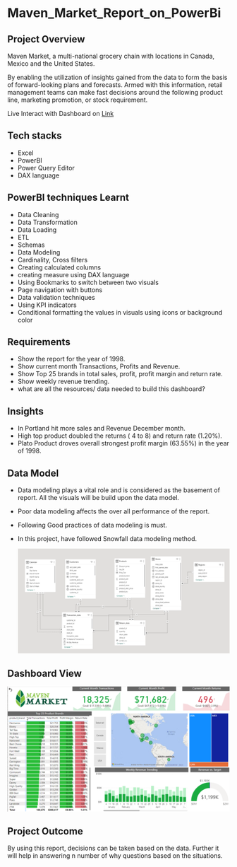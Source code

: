 # Maven_Market_Report_on_PowerBi

## Project Overview

  Maven Market, a multi-national grocery chain with locations in Canada, Mexico and the United States.

  By enabling the utilization of insights gained from the data to form the basis of forward-looking plans and forecasts. Armed with this information, retail management teams can make fast decisions around the 
  following product line, marketing promotion, or stock requirement.

  Live Interact with Dashboard on [Link](https://github.com/Manojkumar0715/Maven_Market_Report_on_PowerBi/blob/main/MavenMarket_Report.pbix)
  
## Tech stacks
  - Excel
  - PowerBI
  - Power Query Editor
  - DAX language
    
## PowerBI techniques Learnt
  - Data Cleaning
  - Data Transformation
  - Data Loading
  - ETL
  - Schemas
  - Data Modeling
  - Cardinality, Cross filters
  - Creating calculated columns
  - creating measure using DAX language
  - Using Bookmarks to switch between two visuals
  - Page navigation with buttons
  - Data validation techniques
  - Using KPI indicators
  - Conditional formatting the values in visuals using icons or background color
    
## Requirements
  - Show the report for the year of 1998.
  - Show current month Transactions, Profits and Revenue.
  - Show Top 25 brands in total sales, profit, profit margin and return rate.
  - Show weekly revenue trending.
  - what are all the resources/ data needed to build this dashboard?

## Insights
  - In Portland  hit more sales and Revenue December month.
  - High top product doubled the returns ( 4 to 8)  and return rate (1.20%).
  - Plato Product droves overall strongest profit margin (63.55%) in the year of 1998.
    
## Data Model
  - Data modeling plays a vital role and is considered as the basement of report. All the visuals will be build upon the data model.
  - Poor data modeling affects the over all performance of the report.
  - Following Good practices of data modeling is must.
  - In this project, have followed Snowfall data modeling method.
    
    <img src="https://github.com/Manojkumar0715/Maven_Market_Report_on_PowerBi/blob/main/Data%20Model%20(Snowflake%20Schema).png"
    class="center">

    
## Dashboard View

<img src="https://github.com/Manojkumar0715/Maven_Market_Report_on_PowerBi/blob/main/Final%20Dashboard.png"
    class="center">
    
    
## Project Outcome

  By using this report, decisions can be taken based on the data. Further it will help in answering n number of why questions based on the situations.

 





